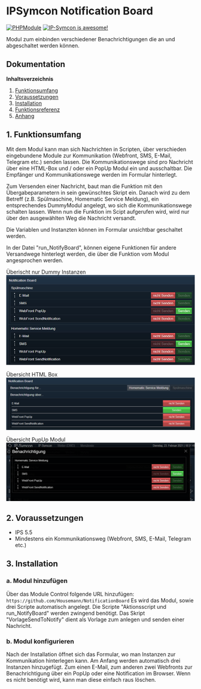 # IPSymcon Notification Board

[![PHPModule](https://img.shields.io/badge/Symcon-PHPModul-red.svg)](https://www.symcon.de/service/dokumentation/entwicklerbereich/sdk-tools/sdk-php/)
[![IP-Symcon is awesome!](https://img.shields.io/badge/IP--Symcon-5.5-blue.svg)](https://www.symcon.de)

Modul zum einbinden verschiedener Benachrichtigungen die an und abgeschaltet werden können.

## Dokumentation

**Inhaltsverzeichnis**

1. [Funktionsumfang](#1-funktionsumfang)  
2. [Voraussetzungen](#2-voraussetzungen)  
3. [Installation](#3-installation)  
4. [Funktionsreferenz](#4-funktionsreferenz)  
5. [Anhang](#5-anhang)  

## 1. Funktionsumfang

Mit dem Modul kann man sich Nachrichten in Scripten, über verschieden eingebundene Module zur Kommunikation (Webfront, SMS, E-Mail, Telegram etc.) senden lassen. Die Kommunikationswege sind pro Nachricht über eine HTML-Box und / oder ein PopUp Modul ein und ausschaltbar. Die Empfänger und Kommunikationswege werden im Formular hinterlegt.

Zum Versenden einer Nachricht, baut man die Funktion mit den Übergabeparametern in sein gewünschtes Skript ein. Danach wird zu dem Betreff (z.B. Spülmaschine, Homematic Service Meldung), ein entsprechendes DummyModul angelegt, wo sich die Kommunikationswege schalten lassen. Wenn nun die Funktion im Scipt aufgerufen wird, wird nur über den ausgewählten Weg die Nachricht versandt.

Die Variablen und Instanzten können im Formular unsichtbar geschaltet werden.

In der Datei "run_NotifyBoard", können eigene Funktionen für andere Versandwege hinterlegt werden, die über die Funktion vom Modul angesprochen werden.

Überischt nur Dummy Instanzen
![Uebersicht](img/Uebersicht_NotifyBoard.png?raw=true)

Übersicht HTML Box
![Uebersicht](img/Uebersicht_NotifyBoard2.png?raw=true)

Übersicht PupUp Modul
![Uebersicht](img/Uebersicht_NotifyBoard3.png?raw=true)

## 2. Voraussetzungen

 - IPS 5.5
 - Mindestens ein Kommunikationsweg (Webfront, SMS, E-Mail, Telegram etc.)

## 3. Installation

### a. Modul hinzufügen

Über das Module Control folgende URL hinzufügen: `https://github.com/Housemann/NotificationBoard`
Es wird das Modul, sowie drei Scripte automatisch angelegt. Die Scripte "Aktionsscript und run_NotifyBoard" werden zwingend benötigt. Das Skript "VorlageSendToNotify" dient als Vorlage zum anlegen und senden einer Nachricht.

### b. Modul konfigurieren

Nach der Installation öffnet sich das Formular, wo man Instanzen zur Kommunikation hinterlegen kann. Am Anfang werden automatisch drei Instanzen hinzugefügt. Zum einen E-Mail, zum anderen zwei Webfronts zur Benachrichtigung über ein PopUp oder eine Notification im Browser. Wenn es nicht benötigt wird, kann man diese einfach raus löschen.    






